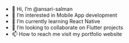 - 👋 Hi, I’m @ansari-salman
- 👀 I’m interested in Mobile App development
- 🌱 I’m currently learning React Native
- 💞️ I’m looking to collaborate on Flutter projects
- 📫 How to reach me visit my portfolio website

<!---
ansari-salman/ansari-salman is a ✨ special ✨ repository because its `README.md` (this file) appears on your GitHub profile.
You can click the Preview link to take a look at your changes.
--->
